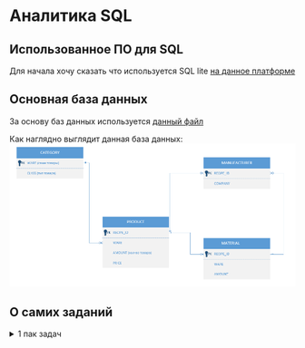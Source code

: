 # Аналитика SQL
## Использованное ПО для SQL
Для начала хочу сказать что используется  SQL lite [на данное платформе](https://sqliteonline.com/)

## Основная база данных
За основу баз данных используется [данный файл](/images/wares_20240802.sqlite3)

Как наглядно выглядит данная база данных:
![бд](/images/ВизуализацияОсновнойTаблицы.png)

## О самих заданий
<details>
<summary>
1 пак задач
</summary>

**Краткая справка о пакете**

Данный пакет задач посвящен основам работы с SQL, включая выполнение простых запросов, сортировку данных, операции с заданиями и простую агрегацию. Задачи направлены на освоение ключевых навыков взаимодействия с реляционными базами данных, такими как извлечение уникальных значений, фильтрация, сортировка, вычисление агрегатных функций (минимум, максимум, среднее, дисперсия) и работа с подзапросами.

**Основные навыки, используемые для решения задач**

1. Выбор уникальных значений

Использование ключевого слова DISTINCT для исключения дубликатов в результатах запроса.

Пример:
``` bash
SELECT DISTINCT company FROM MANUFACTURER;
```

2. Агрегатные функции

Применение функций COUNT, MIN, MAX, AVG для вычисления количества, минимального, максимального и среднего значений.

Пример:
``` bash
SELECT COUNT(DISTINCT company) FROM MANUFACTURER;
```

3.Фильтрация данных

Использование WHERE для отбора записей по условию, включая операторы LIKE для поиска по шаблону.

Пример:
``` bash
SELECT DISTINCT company FROM MANUFACTURER WHERE company LIKE 'A%' OR company LIKE 'B%';
```

4.Сортировка результатов

Применение ORDER BY для сортировки данных в алфавитном или числовом порядке.

Пример:
``` bash
SELECT DISTINCT company FROM MANUFACTURER ORDER BY company ASC;
```

5.Операции с множествами

Использование EXCEPT для вычитания одного набора данных из другого.

Пример:
``` bash
SELECT DISTINCT WARE FROM PRODUCT
EXCEPT
SELECT WARE FROM MATERIAL;
```

6.Подзапросы

Выполнение вложенных запросов для вычисления промежуточных результатов, например, для расчёта дисперсии.

Пример:
``` bash
SELECT ROUND(AVG(price), 1) AS Средняя_цена, 
       ROUND(AVG((price - (SELECT AVG(price) FROM PRODUCT WHERE ware = 'Meat')) * 
             (price - (SELECT AVG(price) FROM PRODUCT WHERE ware = 'Meat'))), 1) AS Дисперсионная_цена
FROM PRODUCT
WHERE ware = 'Meat';
```

7.Округление чисел

Использование функции ROUND для округления результатов до заданного количества знаков после запятой.

8.Работа с соединениями таблиц (неявно)

Понимание связей между таблицами (например, CATEGORY, MANUFACTURER, PRODUCT, MATERIAL) для корректного составления запросов.

</details>
